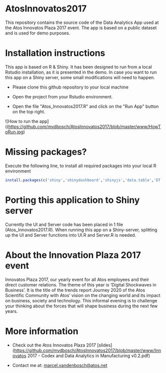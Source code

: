 # AtosInnovatos2017
This repository contains the source code of the Data Analytics App used at the Atos Innovatos Plaza 2017 event.
The app is based on a public dataset and is used for demo purposes.

# Installation instructions
This app is based on R & Shiny. It has been designed to run from a local Rstudio installation, as it is presented in the demo. 
In case you want to run this app on a Shiny server, some small modifications will need to happen.

* Please clone this github repository to your local machine

* Open the  project from your Rstudio environment.

* Open the file "Atos_Innovatos2017.R" and click on the "Run App" button on the top right.

![How to run the app]((https://github.com/mvdbosch/AtosInnovatos2017/blob/master/www/HowToRun.jpg)

# Missing packages?

Execute the following line, to install all required packages into your local R environment

```R
install.packages(c('shiny','shinydashboard','shinyjs','data.table','DT','rpart','rattle','randomForest','sampling','e1071','caTools','sm','pastecs','DMwR','corrplot','caret','xgboost'))
```

# Porting this application to Shiny server

Currently the UI and Server code has been placed in 1 file (Atos_Innovatos2017.R). 
When running this app on a Shiny-server, splitting up the UI and Server functions into UI.R and Server.R is needed.

# About the Innovation Plaza 2017 event

Innovatos Plaza 2017, our yearly event for all Atos employees and their direct customer relations. The theme of this year is ‘Digital Shockwaves in Business’. 
It is the title of the trends report Journey 2020 of the Atos Scientific Community with Atos’ vision on the changing world and its impact on business, society and technology. 
This informal evening is to challenge your thinking about the forces that will shape business during the next few years.

# More information

* Check out the Atos Innovatos Plaza 2017 [slides](https://github.com/mvdbosch/AtosInnovatos2017/blob/master/www/Innovatos 2017 - Codex and Data Analytics in Manufacturing v0.2.pdf)

* Contact me at: marcel.vandenbosch@atos.net
